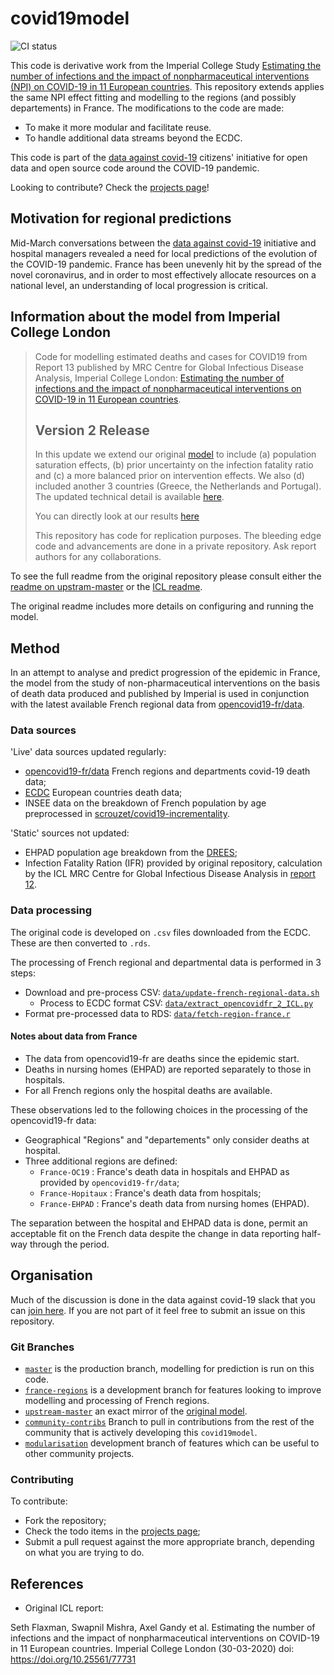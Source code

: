 # covid19model

![CI status](https://github.com/payoto/covid19model/workflows/CI/badge.svg)

This code is derivative work from the Imperial College Study [Estimating the number of infections and the impact of nonpharmaceutical interventions (NPI) on COVID-19 in 11 European countries](https://www.imperial.ac.uk/mrc-global-infectious-disease-analysis/covid-19/report-13-europe-npi-impact/).
This repository extends applies the same NPI effect fitting and modelling to the regions (and possibly departements) in France.
The modifications to the code are made:

- To make it more modular and facilitate reuse.
- To handle additional data streams beyond the ECDC.

This code is part of the [data against covid-19](https://opencovid19.fr/)
citizens' initiative for open data and open source code around the COVID-19
pandemic.

Looking to contribute? Check the [projects page](https://github.com/payoto/covid19model/projects)!

## Motivation for regional predictions

Mid-March conversations between the
[data against covid-19](https://opencovid19.fr/) initiative and
hospital managers revealed a need for local predictions of the evolution of the
COVID-19 pandemic. France has been unevenly hit by the spread of
the novel coronavirus, and in order to most effectively allocate resources on a
national level, an understanding of local progression is critical.

## Information about the model from Imperial College London
>
> Code for modelling estimated deaths and cases for COVID19 from Report 13
published by MRC Centre for Global Infectious Disease Analysis, Imperial
College London:
[Estimating the number of infections and the impact of nonpharmaceutical interventions on COVID-19 in 11 European countries](https://www.imperial.ac.uk/mrc-global-infectious-disease-analysis/covid-19/report-13-europe-npi-impact/).
>
> ## Version 2 Release
>
>In this update we extend our original [model](https://www.imperial.ac.uk/mrc-global-infectious-disease-analysis/covid-19/report-13-europe-npi-impact/)  to include (a) population saturation effects, (b) prior uncertainty on the infection fatality ratio and (c) a more balanced prior on intervention effects.  We also (d) included another 3 countries (Greece, the Netherlands and Portugal). The updated technical detail is available [here](https://github.com/ImperialCollegeLondon/covid19model/blob/master/Technical_description_of_Imperial_COVID_19_Model.pdf).
>
> You can directly look at our results [here](https://imperialcollegelondon.github.io/covid19estimates)
>
> This repository has code for replication purposes. The bleeding edge code and advancements are done in a private repository. Ask report authors for any collaborations.

To see the full readme from the original repository please consult either
the [readme on upstram-master](https://github.com/payoto/covid19model/tree/upstream-master) or the [ICL readme](https://github.com/ImperialCollegeLondon/covid19model/blob/master/README.md).

The original readme includes more details on configuring and running the model.

## Method

In an attempt to analyse and predict progression of the epidemic in France,
the model from the study of non-pharmaceutical interventions on the basis of death data produced and published by Imperial is used in conjunction with the
latest available French regional data from [opencovid19-fr/data](https://github.com/opencovid19-fr/data).

### Data sources

'Live' data sources updated regularly:

- [opencovid19-fr/data](https://github.com/opencovid19-fr/data) French regions and departments covid-19 death data;
- [ECDC](https://www.ecdc.europa.eu/en) European countries death data;
- INSEE data on the breakdown of French population by age preprocessed in [scrouzet/covid19-incrementality](https://raw.githubusercontent.com/scrouzet/covid19-incrementality/master/data/INSEE%20-%20year%20x%20dept%20x%20sex%20x%20age%20-%20population.csv).

'Static' sources not updated:

- EHPAD population age breakdown from the [DREES](http://www.data.drees.sante.gouv.fr/ReportFolders/reportFolders.aspx);
- Infection Fatality Ration (IFR) provided by original repository, calculation
by the ICL MRC Centre for Global Infectious Disease Analysis in [report 12](https://www.imperial.ac.uk/mrc-global-infectious-disease-analysis/covid-19/report-12-global-impact-covid-19/).

### Data processing

The original code is developed on `.csv` files downloaded from the
ECDC. These are then converted to `.rds`.

The processing of French regional and departmental data is performed in 3 steps:

- Download and pre-process CSV: [`data/update-french-regional-data.sh`](data/update-french-regional-data.sh)
  - Process to ECDC format CSV: [`data/extract_opencovidfr_2_ICL.py`](data/extract_opencovidfr_2_ICL.)
- Format pre-processed data to RDS: [`data/fetch-region-france.r`](data/fetch-region-france.r)

#### Notes about data from France

- The data from opencovid19-fr are deaths since the epidemic start.
- Deaths in nursing homes (EHPAD) are reported separately to those in hospitals.
- For all French regions only the hospital deaths are available.

These observations led to the following choices in the processing of the
opencovid19-fr data:

- Geographical "Regions" and "departements" only consider deaths at hospital.
- Three additional regions are defined:
  - `France-OC19` : France's death data in hospitals and EHPAD as provided by `opencovid19-fr/data`;
  - `France-Hopitaux` : France's death data from hospitals;
  - `France-EHPAD` : France's death data from nursing homes (EHPAD).

The separation between the hospital and EHPAD data is done, permit an
acceptable fit on the French data despite the change in data reporting half-way
through the period.

## Organisation

Much of the discussion is done in the data against covid-19 slack that you can [join here](https://opencovid19.fr/). If you are not part of it feel free to
submit an issue on this repository.

### Git Branches

- [`master`](https://github.com/payoto/covid19model/tree/master) is the production branch, modelling for prediction is run on this
code.
- [`france-regions`](https://github.com/payoto/covid19model/tree/france-regions) is a development branch for features looking to improve
modelling and processing of French regions.
- [`upstream-master`](https://github.com/payoto/covid19model/tree/upstream-master) an exact mirror of the [original model](https://github.com/ImperialCollegeLondon/covid19model).
- [`community-contribs`](https://github.com/payoto/covid19model/tree/community-contribs) Branch to pull in contributions from the rest of the
community that is actively developing this `covid19model`.
- [`modularisation`](https://github.com/payoto/covid19model/tree/modularisation) development branch of features which can be useful to
other community projects.

### Contributing

To contribute:

- Fork the repository;
- Check the todo items in the [projects page](https://github.com/payoto/covid19model/projects);
- Submit a pull request against the more appropriate branch, depending on what you are trying to do.

## References

- Original ICL report:

Seth Flaxman, Swapnil Mishra, Axel Gandy et al. Estimating the number of infections and the impact of nonpharmaceutical interventions on COVID-19 in 11 European countries. Imperial College London (30-03-2020)
doi: https://doi.org/10.25561/77731